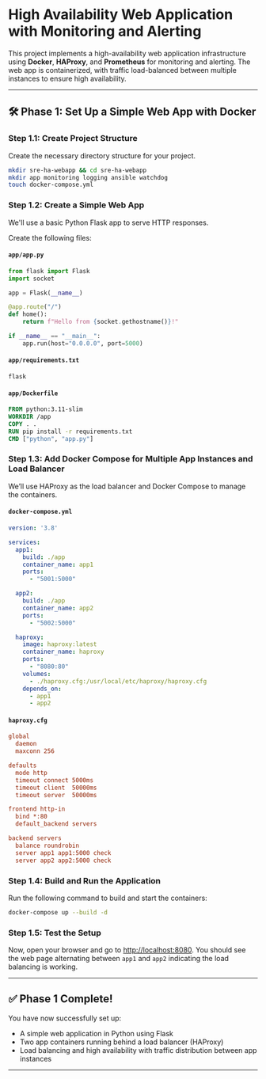 

# High Availability Web Application with Monitoring and Alerting

This project implements a high-availability web application infrastructure using **Docker**, **HAProxy**, and **Prometheus** for monitoring and alerting. The web app is containerized, with traffic load-balanced between multiple instances to ensure high availability.

---

## 🛠️ Phase 1: Set Up a Simple Web App with Docker

### Step 1.1: Create Project Structure

Create the necessary directory structure for your project.

```bash
mkdir sre-ha-webapp && cd sre-ha-webapp
mkdir app monitoring logging ansible watchdog
touch docker-compose.yml
```

### Step 1.2: Create a Simple Web App

We'll use a basic Python Flask app to serve HTTP responses.

Create the following files:

#### `app/app.py`
```python
from flask import Flask
import socket

app = Flask(__name__)

@app.route("/")
def home():
    return f"Hello from {socket.gethostname()}!"

if __name__ == "__main__":
    app.run(host="0.0.0.0", port=5000)
```

#### `app/requirements.txt`
```plaintext
flask
```

#### `app/Dockerfile`
```Dockerfile
FROM python:3.11-slim
WORKDIR /app
COPY . .
RUN pip install -r requirements.txt
CMD ["python", "app.py"]
```

### Step 1.3: Add Docker Compose for Multiple App Instances and Load Balancer

We’ll use HAProxy as the load balancer and Docker Compose to manage the containers.

#### `docker-compose.yml`
```yaml
version: '3.8'

services:
  app1:
    build: ./app
    container_name: app1
    ports:
      - "5001:5000"

  app2:
    build: ./app
    container_name: app2
    ports:
      - "5002:5000"

  haproxy:
    image: haproxy:latest
    container_name: haproxy
    ports:
      - "8080:80"
    volumes:
      - ./haproxy.cfg:/usr/local/etc/haproxy/haproxy.cfg
    depends_on:
      - app1
      - app2
```

#### `haproxy.cfg`
```cfg
global
  daemon
  maxconn 256

defaults
  mode http
  timeout connect 5000ms
  timeout client  50000ms
  timeout server  50000ms

frontend http-in
  bind *:80
  default_backend servers

backend servers
  balance roundrobin
  server app1 app1:5000 check
  server app2 app2:5000 check
```

### Step 1.4: Build and Run the Application

Run the following command to build and start the containers:

```bash
docker-compose up --build -d
```

### Step 1.5: Test the Setup

Now, open your browser and go to [http://localhost:8080](http://localhost:8080). You should see the web page alternating between `app1` and `app2` indicating the load balancing is working.

---

## ✅ Phase 1 Complete!

You have now successfully set up:

- A simple web application in Python using Flask
- Two app containers running behind a load balancer (HAProxy)
- Load balancing and high availability with traffic distribution between app instances

---

